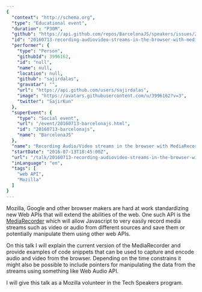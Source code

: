 ```yaml
---
{
  "context": "http://schema.org",
  "type": "Educational event",
  "duration": "P30M",
  "github": "https://api.github.com/repos/BarcelonaJS/speakers/issues/22",
  "id": "20160713-recording-audiovideo-streams-in-the-browser-with-mediarecorder",
  "performer": {
    "type": "Person",
    "githubId": 3996162,
    "id": "null",
    "name": null,
    "location": null,
    "github": "sajirdalas",
    "gravatar": "",
    "url": "https://api.github.com/users/sajirdalas",
    "image": "https://avatars.githubusercontent.com/u/3996162?v=3",
    "twitter": "SajirKun"
  },
  "superEvent": {
    "type": "Social event",
    "url": "/event/20160713-barcelonajs.html",
    "id": "20160713-barcelonajs",
    "name": "BarcelonaJS"
  },
  "name": "Recording Audio/Video streams in the browser with MediaRecorder ",
  "startDate": "2016-07-13T18:45:00Z",
  "url": "/talk/20160713-recording-audiovideo-streams-in-the-browser-with-mediarecorder.html",
  "inLanguage": "en",
  "tags": [
    "web API",
    "Mozilla"
  ]
}
---
```



Mozilla, Google and other browser makers are hard at work standardizing new Web APIs that will extend the abilities of the web. One such API is the [MediaRecorder](url) which will allow Javascript to very easily record media streams such as video or audio from different sources and save them or potentially manipulate them using other web APIs.

On this talk I will explain the current version of the MediaRecorder and provide examples of code snippets that can be used to capture and encode audio and video from the browser. Depending on the time constrains it might also be possible to include pointers for manipulating the data from the streams using something like Web Audio API.

I will give this talk as a Mozilla volunteer in the Tech Speakers program. 


